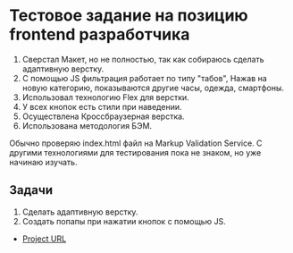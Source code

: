 # Тестовое задание на позицию frontend разработчика

1. Сверстал Макет, но не полностью, так как собираюсь сделать адаптивную верстку.
2. С помощью JS фильтрация работает по типу "табов", Нажав на новую категорию, показываются другие часы, одежда, смартфоны.
3. Использовал технологию Flex для верстки.
4. У всех кнопок есть стили при наведении.
5. Осуществлена Кроссбраузерная верстка.
6. Использована методология БЭМ.

Обычно проверяю index.html файл на Markup Validation Service. С другими технологиями для тестирования пока не знаком, но уже начинаю изучать.

## Задачи

1. Сделать адаптивную верстку.
2. Создать попапы при нажатии кнопок с помощью JS.

* [Project URL](https://mgerikos.github.io/Big-Shop/)




